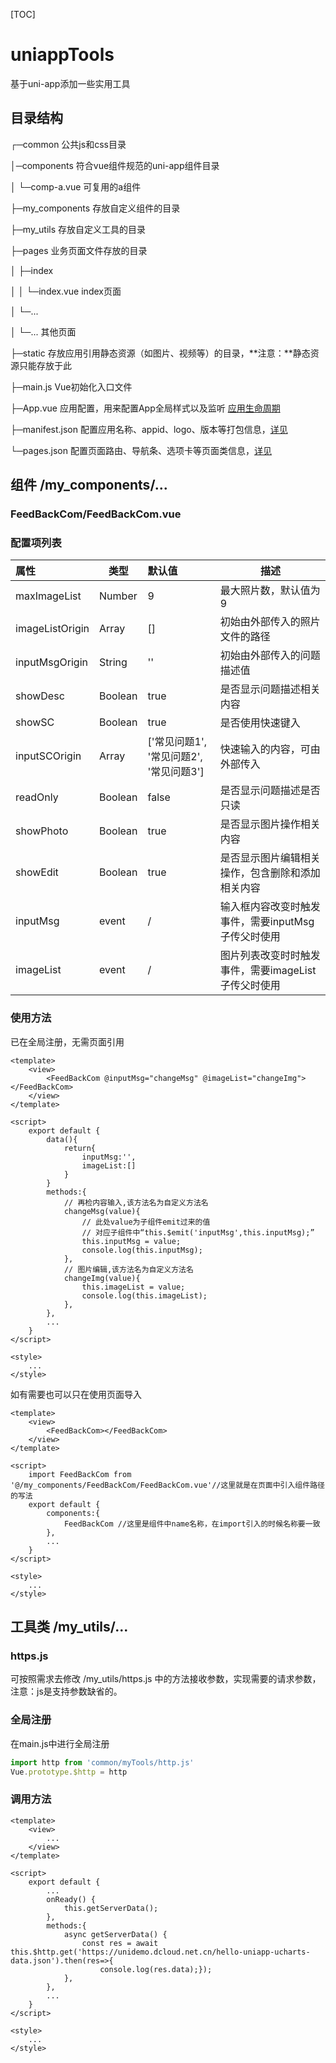 [TOC]



# uniappTools
基于uni-app添加一些实用工具

## 目录结构

┌─common                  公共js和css目录

│─components            符合vue组件规范的uni-app组件目录

│  └─comp-a.vue         可复用的a组件 

├─my_components     存放自定义组件的目录

├─my_utils             存放自定义工具的目录

├─pages                  业务页面文件存放的目录 

│  ├─index 

│  │  └─index.vue       index页面 

│  └─... 

│     └─...        			   其他页面 

├─static                存放应用引用静态资源（如图片、视频等）的目录，**注意：**静态资源只能存放于此 

├─main.js             Vue初始化入口文件 

├─App.vue               应用配置，用来配置App全局样式以及监听 [应用生命周期](https://uniapp.dcloud.io/collocation/frame/lifecycle?id=应用生命周期) 

├─manifest.json         配置应用名称、appid、logo、版本等打包信息，[详见](https://uniapp.dcloud.io/collocation/manifest) 

└─pages.json            配置页面路由、导航条、选项卡等页面类信息，[详见](https://uniapp.dcloud.io/collocation/pages)

## 组件  /my_components/...

### FeedBackCom/FeedBackCom.vue

### 配置项列表

| 属性            | 类型    | 默认值                                  | 描述                                                |
| :-------------- | ------- | :-------------------------------------- | --------------------------------------------------- |
| maxImageList    | Number  | 9                                       | 最大照片数，默认值为9                               |
| imageListOrigin | Array   | []                                      | 初始由外部传入的照片文件的路径                      |
| inputMsgOrigin  | String  | ''                                      | 初始由外部传入的问题描述值                          |
| showDesc        | Boolean | true                                    | 是否显示问题描述相关内容                            |
| showSC          | Boolean | true                                    | 是否使用快速键入                                    |
| inputSCOrigin   | Array   | ['常见问题1', '常见问题2', '常见问题3'] | 快速输入的内容，可由外部传入                        |
| readOnly        | Boolean | false                                   | 是否显示问题描述是否只读                            |
| showPhoto       | Boolean | true                                    | 是否显示图片操作相关内容                            |
| showEdit        | Boolean | true                                    | 是否显示图片编辑相关操作，包含删除和添加相关内容    |
| inputMsg        | event   | /                                       | 输入框内容改变时触发事件，需要inputMsg子传父时使用  |
| imageList       | event   | /                                       | 图片列表改变时时触发事件，需要imageList子传父时使用 |

### 使用方法

已在全局注册，无需页面引用

```vue
<template>
	<view>
        <FeedBackCom @inputMsg="changeMsg" @imageList="changeImg"></FeedBackCom>
	</view>
</template>

<script>
	export default {
        data(){
            return{
                inputMsg:'',
                imageList:[]
            }
        }
		methods:{
        	// 再检内容输入,该方法名为自定义方法名
			changeMsg(value){
                // 此处value为子组件emit过来的值
                // 对应子组件中“this.$emit('inputMsg',this.inputMsg);”
				this.inputMsg = value;
				console.log(this.inputMsg);
			},
			// 图片编辑,该方法名为自定义方法名
			changeImg(value){
				this.imageList = value;
				console.log(this.imageList);
			},
		},
        ...
    }
</script>

<style>
	...
</style>
```

如有需要也可以只在使用页面导入

```vue
<template>
	<view>
        <FeedBackCom></FeedBackCom>
	</view>
</template>

<script>
    import FeedBackCom from '@/my_components/FeedBackCom/FeedBackCom.vue'//这里就是在页面中引入组件路径的写法
	export default {
		components:{
			FeedBackCom //这里是组件中name名称，在import引入的时候名称要一致
		},
        ...
    }
</script>

<style>
	...
</style>
```

## 工具类  /my_utils/...

### https.js

可按照需求去修改 /my_utils/https.js 中的方法接收参数，实现需要的请求参数，注意：js是支持参数缺省的。

### 全局注册

在main.js中进行全局注册

```javascript
import http from 'common/myTools/http.js'
Vue.prototype.$http = http
```



### 调用方法

```vue
<template>
	<view>
        ...
	</view>
</template>

<script>
	export default {
        ...
        onReady() {
			this.getServerData();
		},
		methods:{
			async getServerData() {
				const res = await this.$http.get('https://unidemo.dcloud.net.cn/hello-uniapp-ucharts-data.json').then(res=>{
					console.log(res.data);});				
			},
		},
        ...
    }
</script>

<style>
	...
</style>
```

